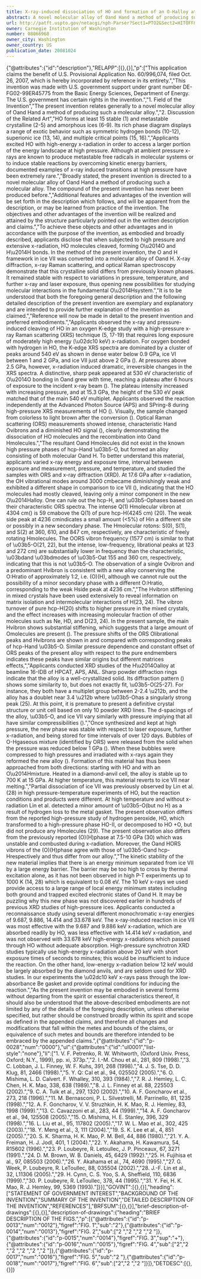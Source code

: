 ```yaml
---
title: X-ray-induced dissociation of HO and formation of an O-Halloy at high pressure
abstract: A novel molecular alloy of Oand Hand a method of producing such a molecular alloy are provided. When subjected to high pressure and extensive x-radiation, HO molecules cleaved, forming O—O and H—H bonds. In the method of the present invention, the O and H framework in ice VII was converted into a molecular alloy of Oand H. X-ray diffraction, x-ray Raman scattering, and optical Raman spectroscopy demonstrate that this crystalline solid differs from previously known phases.
url: http://patft.uspto.gov/netacgi/nph-Parser?Sect1=PTO2&Sect2=HITOFF&p=1&u=%2Fnetahtml%2FPTO%2Fsearch-adv.htm&r=1&f=G&l=50&d=PALL&S1=08066968&OS=08066968&RS=08066968
owner: Carnegie Institution of Washington
number: 08066968
owner_city: Washington
owner_country: US
publication_date: 20081024
---
```


{"@attributes":{"id":"description"},"RELAPP":[{},{}],"p":["This application claims the benefit of U.S. Provisional Application No. 60\/996,074, filed Oct. 26, 2007, which is hereby incorporated by reference in its entirety.","This invention was made with U.S. government support under grant number DE-FG02-99ER45775 from the Basic Energy Sciences, Department of Energy. The U.S. government has certain rights in the invention.","1. Field of the Invention","The present invention relates generally to a novel molecular alloy of Oand Hand a method of producing such a molecular alloy.","2. Discussion of the Related Art","HO forms at least 15 stable (1) and metastable crystalline (2-5) and amorphous ices (6-9). Its rich phase diagram displays a range of exotic behavior such as symmetric hydrogen bonds (10-12), superionic ice (13, 14), and multiple critical points (15, 16).","Applicants excited HO with high-energy x-radiation in order to access a larger portion of the energy landscape at high pressure. Although at ambient pressure x-rays are known to produce metastable free radicals in molecular systems or to induce stable reactions by overcoming kinetic energy barriers, documented examples of x-ray induced transitions at high pressure have been extremely rare.","Broadly stated, the present invention is directed to a novel molecular alloy of Oand Hand a method of producing such a molecular alloy. The compound of the present invention has never been produced before.","Additional features and advantages of the invention will be set forth in the description which follows, and will be apparent from the description, or may be learned from practice of the invention. The objectives and other advantages of the invention will be realized and attained by the structure particularly pointed out in the written description and claims.","To achieve these objects and other advantages and in accordance with the purpose of the invention, as embodied and broadly described, applicants disclose that when subjected to high pressure and extensive x-radiation, HO molecules cleaved, forming O\u2014O and H\u2014H bonds. In the method of the present invention, the O and H framework in ice VII was converted into a molecular alloy of Oand H. X-ray diffraction, x-ray Raman scattering, and optical Raman spectroscopy demonstrate that this crystalline solid differs from previously known phases. It remained stable with respect to variations in pressure, temperature, and further x-ray and laser exposure, thus opening new possibilities for studying molecular interactions in the fundamental O\u2014Hsystem.","It is to be understood that both the foregoing general description and the following detailed description of the present invention are exemplary and explanatory and are intended to provide further explanation of the invention as claimed.","Reference will now be made in detail to the present invention and preferred embodiments.","Applicants observed the x-ray and pressure-induced cleaving of HO in an oxygen K-edge study with a high-pressure x-ray Raman scattering (XRS) technique (5, 17-19) that requires long exposure of moderately high energy (\u02dc10 keV) x-radiation. For oxygen bonded with hydrogen in HO, the K-edge XRS spectra are dominated by a cluster of peaks around 540 eV as shown in dense water below 0.9 GPa, ice VI between 1 and 2 GPa, and ice VII just above 2 GPa (). At pressures above 2.5 GPa, however, x-radiation induced dramatic, irreversible changes in the XRS spectra. A distinctive, sharp peak appeared at 530 eV characteristic of O\u2014O bonding in Oand grew with time, reaching a plateau after 6 hours of exposure to the incident x-ray beam (). The plateau intensity increased with increasing pressure, and at 15.3 GPa, the height of the 530 eV peak matched that of the main 540 eV multiplet. Applicants observed the reaction independently at the Advanced Photon Source (APS) and SPring-8 during high-pressure XRS measurements of HO (). Visually, the sample changed from colorless to light brown after the conversion (). Optical Raman scattering (ORS) measurements showed intense, characteristic Hand Ovibrons and a diminished HO signal (), clearly demonstrating the dissociation of HO molecules and the recombination into Oand Hmolecules.","The resultant Oand Hmolecules did not exist in the known high pressure phases of hcp-Hand \u03b5-O, but formed an alloy consisting of both molecular Oand H. To better understand this material, applicants varied x-ray energy and exposure time, interval between exposure and measurement, pressure, and temperature, and studied the samples with ORS and x-ray diffraction (XRD). At 17.6 GPa after x-radiation, the OH vibrational modes around 3000 cmbecame diminishingly weak and exhibited a different shape in comparison to ice VII (), indicating that the HO molecules had mostly cleaved, leaving only a minor component in the new O\u2014Halloy. One can rule out the hcp-H, and \u03b5-Ophases based on their characteristic ORS spectra. The intense Q(1) Hmolecular vibron at 4304 cm() is 59 cmabove the Q(1) of pure hcp-H(4245 cm) (20). The weak side peak at 4236 cmindicates a small amount (<5%) of Hin a different site or possibly in a new secondary phase. The Hmolecular rotons: S(0), S(1), and S(2) at 360, 610, and 847 cm, respectively, are characteristic of freely rotating Hmolecules. The OORS vibron frequency (1577 cm) is similar to that of \u03b5-O(21, 22), but the intense, low-frequency, librational peaks at 123 and 272 cm) are substantially lower in frequency than the characteristic, \u03bdand \u03bdmodes of \u03b5-Oat 155 and 360 cm, respectively, indicating that this is not \u03b5-O. The observation of a single Ovibron and a predominant Hvibron is consistent with a new alloy conserving the O:Hratio of approximately 1:2, i.e. (O)(H), although we cannot rule out the possibility of a minor secondary phase with a different O:Hratio, corresponding to the weak Hside peak at 4236 cm.","The Hvibron stiffening in mixed crystals have been used extensively to reveal information on matrix isolation and intermolecular interactions of H(23, 24). The vibron turnover of pure hcp-H(20) shifts to higher pressure in the mixed crystals, and the effect increases with increasing molecular fraction of other molecules such as Ne, HD, and D(23, 24). In the present sample, the main Hvibron shows substantial stiffening, which suggests that a large amount of Omolecules are present (). The pressure shifts of the ORS Olibrational peaks and Hvibrons are shown in  and compared with corresponding peaks of hcp-Hand \u03b5-O. Similar pressure dependence and constant offset of ORS peaks of the present alloy with respect to the pure endmembers indicates these peaks have similar origins but different matrices effects,","Applicants conducted XRD studies of the H\u2014Oalloy at beamline 16-IDB of HPCAT, APS, ANL. Sharp powder diffraction rings indicate that the alloy is a well-crystallized solid. Its diffraction pattern () shows some similarity to, but does not exactly fit, \u03b5-O(25-27). For instance, they both have a multiplet group between 2-2.4 \u212b, and the alloy has a doublet near 3.4 \u212b where \u03b5-Ohas a singularly strong peak (25). At this point, it is premature to present a definitive crystal structure or unit cell based on only 10 powder XRD lines. The d-spacings of the alloy, \u03b5-O, and ice VII vary similarly with pressure implying that all have similar compressibilities ().","Once synthesized and kept at high pressure, the new phase was stable with respect to laser exposure, further x-radiation, and being stored for time intervals of over 120 days. Bubbles of O-Hgaseous mixture (identified by ORS) were released from the solid when the pressure was reduced below 1 GPa (). When these bubbles were compressed to high pressures and irradiated with x-rays again they reformed the new alloy (). Formation of this material has thus been approached from both directions: starting with HO and with an O\u2014Hmixture. Heated in a diamond-anvil cell, the alloy is stable up to 700 K at 15 GPa. At higher temperature, this material reverts to ice VII near melting.","Partial dissociation of ice VII was previously observed by Lin et al. (28) in high pressure-temperature experiments of HO, but the reaction conditions and products were different. At high temperature and without x-radiation Lin et al. detected a minor amount of \u03b5-O(but no H) as a result of hydrogen loss to the metal gasket. The present observation differs from the reported high-pressure study of hydrogen peroxide, HO, which transformed to a high-pressure phase HO-II, or decomposed to HO +O, but did not produce any Hmolecules (29). The present observation also differs from the previously reported (O)(H)phase at 7.5-10 GPa (30) which was unstable and combusted during x-radiation. Moreover, the Oand HORS vibrons of the (O)(H)phase agree with those of \u03b5-Oand hcp-Hrespectively and thus differ from our alloy.","The kinetic stability of the new material implies that there is an energy minimum separated from ice VII by a large energy barrier. The barrier may be too high to cross by thermal excitation alone, as it has not been observed in high P-T experiments up to 1000 K (14, 28) which is equivalent to 0.08 eV. The 10 keV x-rays we used provide access to a large range of local energy minimum states including both ground and trapped excited electronic states of Oand H. It may be puzzling why this new phase was not discovered earlier in hundreds of previous XRD studies of high-pressure ices. Applicants conducted a reconnaissance study using several different monochromatic x-ray energies of 9.687, 9.886, 14.414 and 33.678 keV. The x-ray-induced reaction in ice VII was most effective with the 9.687 and 9.886 keV x-radiation, which are absorbed readily by HO, was less effective with 14.414 keV x-radiation, and was not observed with 33.678 keV high-energy x-radiations which passed through HO without adequate absorption. High-pressure synchrotron XRD studies typically use high-energy x-radiation above 20 keV with short exposure times of seconds to minutes; this would be insufficient to induce the reaction. On the other hand, low-energy x-radiation below 12 keV would be largely absorbed by the diamond anvils, and are seldom used for XRD studies. In our experiments the \u02dc10 keV x-rays pass through the low-absorbance Be gasket and provide optimal conditions for inducing the reaction.","As the present invention may be embodied in several forms without departing from the spirit or essential characteristics thereof, it should also be understood that the above-described embodiments are not limited by any of the details of the foregoing description, unless otherwise specified, but rather should be construed broadly within its spirit and scope as defined in the appended claims, and therefore all changes and modifications that fall within the metes and bounds of the claims, or equivalence of such metes and bounds are therefore intended to be embraced by the appended claims.",{"@attributes":{"id":"p-0028","num":"0000"},"ul":{"@attributes":{"id":"ul0001","list-style":"none"},"li":["1. V. F. Petrenko, R. W. Whitworth, (Oxford Univ. Press, Oxford; N.Y., 1999), pp. xi, 373p.","2. I.-M. Chou et al., 281, 809 (1998).","3. C. Lobban, J. L. Finney, W. F. Kuhs, 391, 268 (1998).","4. J. S. Tse, D. D. Klug, 81, 2466 (1998).","5. Y. Q: Cal et al., 94, 025502 (2005).","6. O. Mishima, L. D. Calvert. F. Whalley, 310, 393 (1984).","7. R. J. Hemley, L. C. Chen, H. K. Mao, 338, 638 (1989).","8. J. L. Finney et al. 88, 225503 (2002).","9. C. A. Tulk et al., 297, 1320 (2002).","10. A. F. Goncharov et al., 273, 218 (1996).","11. M. Bernasconi, P. L. Silvestrelli, M. Parrinello, 81, 1235 (1998).","12. A. F. Goncharov, V. V. Struzhkin, H. K. Mao, R. J. Hemley, 83, 1998 (1999).","13. C. Cavazzoni et al., 283, 44 (1999).","14. A. F. Goncharov et al., 94, 125508 (2005).","15. O. Mishima, H. E. Stanley, 396, 329 (1998).","16. L. Liu et al., 95, 117802 (2005).","17. W. L. Mao et al., 302, 425 (2003).","18. Y. Meng et al., 3, 111 (2004).","19. S. K. Lee et al., 4, 851 (2005).","20. S. K. Sharma, H. K. Mao, P. M. Bell, 44, 886 (1980).","21. Y. A. Freiman, H. J. Jodl, 401, 1 (2004).","22. Y. Akahama, H. Kawamura, 54, R15602 (1996).","23. P. Loubeyre, R. Letoullec, J. P. Pinceaux, 67, 3271 (1991).","24. D. M. Brown, W. B. Daniels, 45, 6429 (1992).","25. H. Fujihisa et al., 97, 085503 (2006).","26. Y. Akahama et al., 74, 4690 (1995).","27. G. Week, P. Loubeyre, R. LeToullec, 88, 035504 (2002).","28. J.-F. Lin et al., 32, L11306 (2005).","29. H. Cynn, C. S. Yoo, S. A, Sheffield, 110, 6836 (1999).","30. P. Loubeyre, R. LeToullec, 378, 44 (1995).","31. Y. Fei, H. K. Mao, R. J. Hemley, 99, 5369 (1993)."]}}],"GOVINT":[{},{}],"heading":["STATEMENT OF GOVERNMENT INTEREST","BACKGROUND OF THE INVENTION","SUMMARY OF THE INVENTION","DETAILED DESCRIPTION OF THE INVENTION","REFERENCES"],"BRFSUM":[{},{}],"brief-description-of-drawings":[{},{}],"description-of-drawings":{"heading":"BRIEF DESCRIPTION OF THE FIGS.","p":[{"@attributes":{"id":"p-0013","num":"0012"},"figref":"FIG. 1","sub":"2"},{"@attributes":{"id":"p-0014","num":"0013"},"figref":"FIG. 2","sub":["2 ","2 ","2 ","2 "]},{"@attributes":{"id":"p-0015","num":"0014"},"figref":"FIG. 3","sup":"+"},{"@attributes":{"id":"p-0016","num":"0015"},"figref":"FIG. 4","sub":["2","2 ","2 ","2 ","2 ","2 "]},{"@attributes":{"id":"p-0017","num":"0016"},"figref":"FIG. 5","sub":"2 "},{"@attributes":{"id":"p-0018","num":"0017"},"figref":"FIG. 6","sub":["2","2 ","2 "]}]},"DETDESC":[{},{}]}
